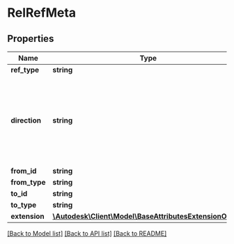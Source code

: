 # RelRefMeta

## Properties
Name | Type | Description | Notes
------------ | ------------- | ------------- | -------------
**ref_type** | **string** |  | 
**direction** | **string** | describes the direction of the reference relative to the resource the refs are queried for | 
**from_id** | **string** |  | 
**from_type** | **string** |  | 
**to_id** | **string** |  | 
**to_type** | **string** |  | 
**extension** | [**\Autodesk\Client\Model\BaseAttributesExtensionObject**](BaseAttributesExtensionObject.md) |  | 

[[Back to Model list]](../README.md#documentation-for-models) [[Back to API list]](../README.md#documentation-for-api-endpoints) [[Back to README]](../README.md)


